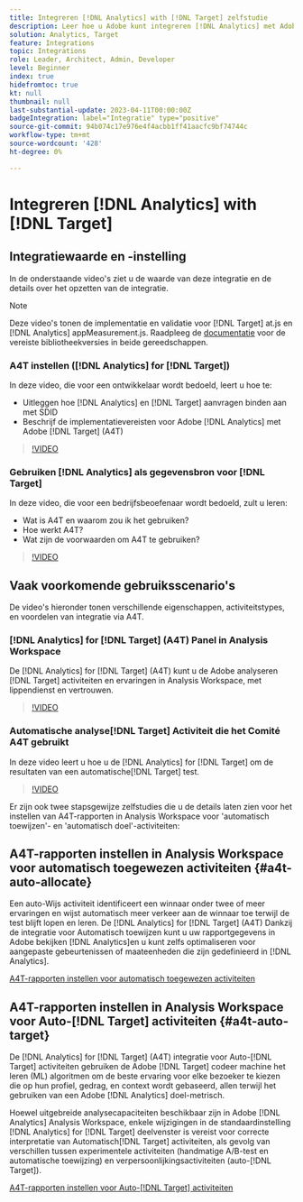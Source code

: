 ```yaml
---
title: Integreren [!DNL Analytics] with [!DNL Target] zelfstudie
description: Leer hoe u Adobe kunt integreren [!DNL Analytics] met Adobe [!DNL Target].
solution: Analytics, Target
feature: Integrations
topic: Integrations
role: Leader, Architect, Admin, Developer
level: Beginner
index: true
hidefromtoc: true
kt: null
thumbnail: null
last-substantial-update: 2023-04-11T00:00:00Z
badgeIntegration: label="Integratie" type="positive"
source-git-commit: 94b074c17e976e4f4acbb1ff41aacfc9bf74744c
workflow-type: tm+mt
source-wordcount: '428'
ht-degree: 0%

---
```



# Integreren [!DNL Analytics] with [!DNL Target]


## Integratiewaarde en -instelling

In de onderstaande video&#39;s ziet u de waarde van deze integratie en de details over het opzetten van de integratie.

>[!NOTE]
>
>Deze video&#39;s tonen de implementatie en validatie voor [!DNL Target] at.js en [!DNL Analytics] appMeasurement.js. Raadpleeg de [documentatie](https://experienceleague.adobe.com/docs/target/using/integrate/a4t/a4timplementation.html) voor de vereiste bibliotheekversies in beide gereedschappen.

### A4T instellen ([!DNL Analytics] for [!DNL Target])

In deze video, die voor een ontwikkelaar wordt bedoeld, leert u hoe te:

* Uitleggen hoe [!DNL Analytics] en [!DNL Target] aanvragen binden aan met SDID
* Beschrijf de implementatievereisten voor Adobe [!DNL Analytics] met Adobe [!DNL Target] (A4T)

>[!VIDEO](https://video.tv.adobe.com/v/35146/?quality=12&learn=on)

### Gebruiken [!DNL Analytics] als gegevensbron voor [!DNL Target]

In deze video, die voor een bedrijfsbeoefenaar wordt bedoeld, zult u leren:

* Wat is A4T en waarom zou ik het gebruiken?
* Hoe werkt A4T?
* Wat zijn de voorwaarden om A4T te gebruiken?

>[!VIDEO](https://video.tv.adobe.com/v/17384/?quality=12&learn=on)


## Vaak voorkomende gebruiksscenario&#39;s

De video&#39;s hieronder tonen verschillende eigenschappen, activiteitstypes, en voordelen van integratie via A4T.

### [!DNL Analytics] for [!DNL Target] (A4T) Panel in Analysis Workspace

De [!DNL Analytics] for [!DNL Target] (A4T) kunt u de Adobe analyseren [!DNL Target] activiteiten en ervaringen in Analysis Workspace, met lippendienst en vertrouwen.

>[!VIDEO](https://video.tv.adobe.com/v/37247/?quality=12&learn=on)

### Automatische analyse[!DNL Target] Activiteit die het Comité A4T gebruikt

In deze video leert u hoe u de [!DNL Analytics] for [!DNL Target] om de resultaten van een automatische[!DNL Target] test.

>[!VIDEO](https://video.tv.adobe.com/v/333270/?quality=12&learn=on)

Er zijn ook twee stapsgewijze zelfstudies die u de details laten zien voor het instellen van A4T-rapporten in Analysis Workspace voor &#39;automatisch toewijzen&#39;- en &#39;automatisch doel&#39;-activiteiten:

## A4T-rapporten instellen in Analysis Workspace voor automatisch toegewezen activiteiten {#a4t-auto-allocate}

Een auto-Wijs activiteit identificeert een winnaar onder twee of meer ervaringen en wijst automatisch meer verkeer aan de winnaar toe terwijl de test blijft lopen en leren. De [!DNL Analytics] for [!DNL Target] (A4T) Dankzij de integratie voor Automatisch toewijzen kunt u uw rapportgegevens in Adobe bekijken [!DNL Analytics]en u kunt zelfs optimaliseren voor aangepaste gebeurtenissen of maateenheden die zijn gedefinieerd in [!DNL Analytics].

<a href="https://experienceleague.adobe.com/docs/target-learn/tutorials/integrations/set-up-a4t-reports-in-analysis-workspace-for-auto-allocate-activities.html" class="spectrum-Button spectrum-Button--primary spectrum-Button--sizeM" target="_blank">
  <span class="spectrum-Button-label has-no-wrap has-text-weight-bold">A4T-rapporten instellen voor automatisch toegewezen activiteiten</span>
</a>

## A4T-rapporten instellen in Analysis Workspace voor Auto-[!DNL Target] activiteiten {#a4t-auto-target}

De [!DNL Analytics] for [!DNL Target] (A4T) integratie voor Auto-[!DNL Target] activiteiten gebruiken de Adobe [!DNL Target] codeer machine het leren (ML) algoritmen om de beste ervaring voor elke bezoeker te kiezen die op hun profiel, gedrag, en context wordt gebaseerd, allen terwijl het gebruiken van een Adobe [!DNL Analytics] doel-metrisch.

Hoewel uitgebreide analysecapaciteiten beschikbaar zijn in Adobe [!DNL Analytics] Analysis Workspace, enkele wijzigingen in de standaardinstelling [!DNL Analytics] for [!DNL Target] deelvenster is vereist voor correcte interpretatie van Automatisch[!DNL Target] activiteiten, als gevolg van verschillen tussen experimentele activiteiten (handmatige A/B-test en automatische toewijzing) en verpersoonlijkingsactiviteiten (auto-[!DNL Target]).

<a href="https://experienceleague.adobe.com/docs/target-learn/tutorials/integrations/set-up-a4t-reports-in-analysis-workspace-for-auto-target-activities.html" class="spectrum-Button spectrum-Button--primary spectrum-Button--sizeM" target="_blank">
  <span class="spectrum-Button-label has-no-wrap has-text-weight-bold">A4T-rapporten instellen voor Auto-[!DNL Target] activiteiten</span>
</a>